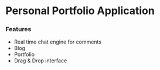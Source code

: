 # Personal Portfolio Application

### Features 

- Real time chat engine for comments
- Blog
- Portfolio
- Drag & Drop interface
